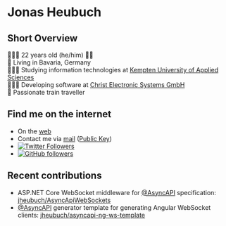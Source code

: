 # Jonas Heubuch
## Short Overview
🙋🏻‍♂️  22 years old (he/him) 🏳️‍🌈  
🏡  Living in Bavaria, Germany  
👨🏻‍🎓  Studying information technologies at [Kempten University of Applied Sciences](https://hs-kempten.de/en)  
👨🏻‍💻  Developing software at [Christ Electronic Systems GmbH](https://christ-es.com)  
🚆  Passionate train traveller

## Find me on the internet
- On the [web](https://hbch.de)
- Contact me via [mail](mailto:jonas.heubuch@outlook.com) ([Public Key](https://raw.githubusercontent.com/jheubuch/jheubuch/main/public-key.gpg))
- [![Twitter Followers](https://img.shields.io/twitter/follow/der_heubi?label=On%20Twitter:%20@der_heubi&style=social)](https://twitter.com/intent/follow?screen_name=der_heubi)  
- [![GitHub followers](https://img.shields.io/github/followers/jheubuch?label=On%20GitHub:%20jheubuch&style=social)](https://github.com/jheubuch)


## Recent contributions
- ASP.NET Core WebSocket middleware for [@AsyncAPI](https://github.com/asyncapi) specification: [jheubuch/AsyncApiWebSockets](https://github.com/jheubuch/AsyncApiWebSockets)
- [@AsyncAPI](https://github.com/asyncapi) generator template for generating Angular WebSocket clients: [jheubuch/asyncapi-ng-ws-template](https://github.com/jheubuch/asyncapi-ng-ws-template)